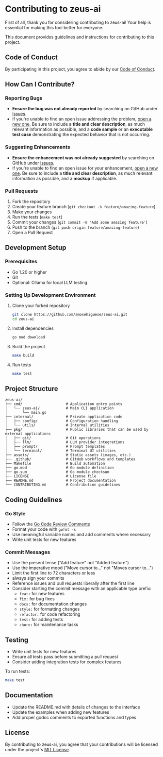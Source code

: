 # Contributing to zeus-ai

First of all, thank you for considering contributing to zeus-ai! Your help is essential for making this tool better for everyone.

This document provides guidelines and instructions for contributing to this project.

## Code of Conduct

By participating in this project, you agree to abide by our [Code of Conduct](CODE_OF_CONDUCT.md).

## How Can I Contribute?

### Reporting Bugs

- **Ensure the bug was not already reported** by searching on GitHub under [Issues](https://github.com/amosehiguese/zeus-ai/issues).
- If you're unable to find an open issue addressing the problem, [open a new one](https://github.com/amosehiguese/zeus-ai/issues/new). Be sure to include a **title and clear description**, as much relevant information as possible, and a **code sample** or an **executable test case** demonstrating the expected behavior that is not occurring.

### Suggesting Enhancements

- **Ensure the enhancement was not already suggested** by searching on GitHub under [Issues](https://github.com/amosehiguese/zeus-ai/issues).
- If you're unable to find an open issue for your enhancement, [open a new one](https://github.com/amosehiguese/zeus-ai/issues/new). Be sure to include a **title and clear description**, as much relevant information as possible, and a **mockup** if applicable.

### Pull Requests

1. Fork the repository
2. Create your feature branch (`git checkout -b feature/amazing-feature`)
3. Make your changes
4. Run the tests (`make test`)
5. Commit your changes (`git commit -m 'Add some amazing feature'`)
6. Push to the branch (`git push origin feature/amazing-feature`)
7. Open a Pull Request

## Development Setup

### Prerequisites

- Go 1.20 or higher
- Git
- Optional: Ollama for local LLM testing

### Setting Up Development Environment

1. Clone your forked repository
   ```bash
   git clone https://github.com/amosehiguese/zeus-ai.git
   cd zeus-ai
   ```

2. Install dependencies
   ```bash
   go mod download
   ```

3. Build the project
   ```bash
   make build
   ```

4. Run tests
   ```bash
   make test
   ```

## Project Structure

```
zeus-ai/
├── cmd/                    # Application entry points
│   └── zeus-ai/            # Main CLI application
│       └── main.go
├── internal/               # Private application code
│   ├── config/             # Configuration handling
│   └── utils/              # Internal utilities
├── pkg/                    # Public libraries that can be used by external applications
│   ├── git/                # Git operations
│   ├── llm/                # LLM provider integrations
│   ├── prompt/             # Prompt templates
│   └── terminal/           # Terminal UI utilities
├── assets/                 # Static assets (images, etc.)
├── .github/                # GitHub workflows and templates
├── Makefile                # Build automation
├── go.mod                  # Go module definition
├── go.sum                  # Go module checksum
├── LICENSE                 # License file
├── README.md               # Project documentation
└── CONTRIBUTING.md         # Contribution guidelines
```

## Coding Guidelines

### Go Style

- Follow the [Go Code Review Comments](https://github.com/golang/go/wiki/CodeReviewComments)
- Format your code with `gofmt -s`
- Use meaningful variable names and add comments where necessary
- Write unit tests for new features

### Commit Messages

- Use the present tense ("Add feature" not "Added feature")
- Use the imperative mood ("Move cursor to..." not "Moves cursor to...")
- Limit the first line to 72 characters or less
- always sign your commits
- Reference issues and pull requests liberally after the first line
- Consider starting the commit message with an applicable type prefix:
  - `feat:` for new features
  - `fix:` for bug fixes
  - `docs:` for documentation changes
  - `style:` for formatting changes
  - `refactor:` for code refactoring
  - `test:` for adding tests
  - `chore:` for maintenance tasks

## Testing

- Write unit tests for new features
- Ensure all tests pass before submitting a pull request
- Consider adding integration tests for complex features

To run tests:

```bash
make test
```

## Documentation

- Update the README.md with details of changes to the interface
- Update the examples when adding new features
- Add proper godoc comments to exported functions and types

## License

By contributing to zeus-ai, you agree that your contributions will be licensed under the project's [MIT License](LICENSE).